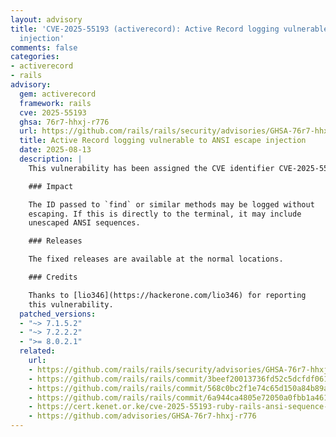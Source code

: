 ```yaml
---
layout: advisory
title: 'CVE-2025-55193 (activerecord): Active Record logging vulnerable to ANSI escape
  injection'
comments: false
categories:
- activerecord
- rails
advisory:
  gem: activerecord
  framework: rails
  cve: 2025-55193
  ghsa: 76r7-hhxj-r776
  url: https://github.com/rails/rails/security/advisories/GHSA-76r7-hhxj-r776
  title: Active Record logging vulnerable to ANSI escape injection
  date: 2025-08-13
  description: |
    This vulnerability has been assigned the CVE identifier CVE-2025-55193

    ### Impact

    The ID passed to `find` or similar methods may be logged without
    escaping. If this is directly to the terminal, it may include
    unescaped ANSI sequences.

    ### Releases

    The fixed releases are available at the normal locations.

    ### Credits

    Thanks to [lio346](https://hackerone.com/lio346) for reporting
    this vulnerability.
  patched_versions:
  - "~> 7.1.5.2"
  - "~> 7.2.2.2"
  - ">= 8.0.2.1"
  related:
    url:
    - https://github.com/rails/rails/security/advisories/GHSA-76r7-hhxj-r776
    - https://github.com/rails/rails/commit/3beef20013736fd52c5dcfdf061f7999ba318290
    - https://github.com/rails/rails/commit/568c0bc2f1e74c65d150a84b89a080949bf9eb9b
    - https://github.com/rails/rails/commit/6a944ca4805e72050a0fbb1a461534eb760d3202
    - https://cert.kenet.or.ke/cve-2025-55193-ruby-rails-ansi-sequence-injection-vulnerability
    - https://github.com/advisories/GHSA-76r7-hhxj-r776
---
```

